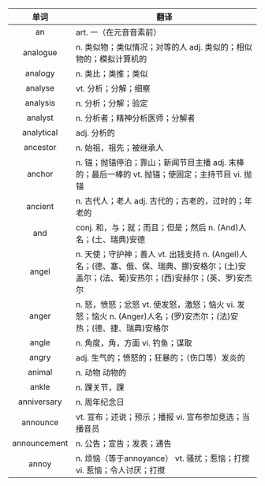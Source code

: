 |单词|翻译  |
|:--:|--| 
|	an  		|		art. 一（在元音音素前）	|		
|	analogue  		|		n. 类似物；类似情况；对等的人 adj. 类似的；相似物的；模拟计算机的	|		
|	analogy  		|		n. 类比；类推；类似	|		
|	analyse  		|		vt. 分析；分解；细察	|		
|	analysis  		|		n. 分析；分解；验定	|		
|	analyst  		|		n. 分析者；精神分析医师；分解者	|		
|	analytical  		|		adj. 分析的	|		
|	ancestor  		|		n. 始祖，祖先；被继承人	|		
|	anchor  		|		n. 锚；抛锚停泊；靠山；新闻节目主播 adj. 末棒的；最后一棒的 vt. 抛锚；使固定；主持节目 vi. 抛锚	|		
|	ancient  		|		n. 古代人；老人 adj. 古代的；古老的，过时的；年老的	|		
|	and  		|		conj. 和，与；就；而且；但是；然后 n. (And)人名；(土、瑞典)安德	|		
|	angel  		|		n. 天使；守护神；善人 vt. 出钱支持 n. (Angel)人名；(德、塞、俄、保、瑞典、挪)安格尔；(土)安盖尔；(法、葡)安热尔；(西)安赫尔；(英、罗)安杰尔	|		
|	anger  		|		n. 怒，愤怒；忿怒 vt. 使发怒，激怒；恼火 vi. 发怒；恼火 n. (Anger)人名；(罗)安杰尔；(法)安热；(德、捷、瑞典)安格尔	|		
|	angle  		|		n. 角度，角，方面 vi. 钓鱼；谋取	|		
|	angry  		|		adj. 生气的；愤怒的；狂暴的；（伤口等）发炎的	|		
|	animal  		|		n. 动物 动物的	|		
|	ankle  		|		n. 踝关节，踝	|		
|	anniversary  		|		n. 周年纪念日	|		
|	announce  		|		vt. 宣布；述说；预示；播报 vi. 宣布参加竞选；当播音员	|		
|	announcement  		|		n. 公告；宣告；发表；通告	|		
|	annoy  		|		n. 烦恼（等于annoyance） vt. 骚扰；惹恼；打搅 vi. 惹恼；令人讨厌；打搅	|